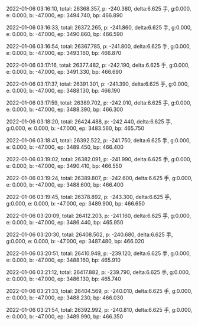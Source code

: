 2022-01-06 03:16:10, total: 26368.357, p: -240.380, delta:6.625 手, g:0.000, e: 0.000, b: -47.000, ep: 3494.740, bp: 466.890

2022-01-06 03:16:33, total: 26372.265, p: -241.860, delta:6.625 手, g:0.000, e: 0.000, b: -47.000, ep: 3490.860, bp: 466.590

2022-01-06 03:16:54, total: 26367.785, p: -241.800, delta:6.625 手, g:0.000, e: 0.000, b: -47.000, ep: 3493.160, bp: 466.870

2022-01-06 03:17:16, total: 26377.482, p: -242.190, delta:6.625 手, g:0.000, e: 0.000, b: -47.000, ep: 3491.330, bp: 466.690

2022-01-06 03:17:37, total: 26391.301, p: -241.390, delta:6.625 手, g:0.000, e: 0.000, b: -47.000, ep: 3488.130, bp: 466.190

2022-01-06 03:17:59, total: 26389.702, p: -242.010, delta:6.625 手, g:0.000, e: 0.000, b: -47.000, ep: 3488.390, bp: 466.300

2022-01-06 03:18:20, total: 26424.488, p: -242.440, delta:6.625 手, g:0.000, e: 0.000, b: -47.000, ep: 3483.560, bp: 465.750

2022-01-06 03:18:41, total: 26392.522, p: -241.750, delta:6.625 手, g:0.000, e: 0.000, b: -47.000, ep: 3489.450, bp: 466.400

2022-01-06 03:19:02, total: 26382.091, p: -241.990, delta:6.625 手, g:0.000, e: 0.000, b: -47.000, ep: 3490.410, bp: 466.550

2022-01-06 03:19:24, total: 26389.807, p: -242.600, delta:6.625 手, g:0.000, e: 0.000, b: -47.000, ep: 3488.600, bp: 466.400

2022-01-06 03:19:45, total: 26378.892, p: -243.300, delta:6.625 手, g:0.000, e: 0.000, b: -47.000, ep: 3489.900, bp: 466.650

2022-01-06 03:20:09, total: 26412.203, p: -241.160, delta:6.625 手, g:0.000, e: 0.000, b: -47.000, ep: 3486.440, bp: 465.950

2022-01-06 03:20:30, total: 26408.502, p: -240.680, delta:6.625 手, g:0.000, e: 0.000, b: -47.000, ep: 3487.480, bp: 466.020

2022-01-06 03:20:51, total: 26410.949, p: -239.120, delta:6.625 手, g:0.000, e: 0.000, b: -47.000, ep: 3488.160, bp: 465.910

2022-01-06 03:21:12, total: 26417.882, p: -239.790, delta:6.625 手, g:0.000, e: 0.000, b: -47.000, ep: 3486.130, bp: 465.740

2022-01-06 03:21:33, total: 26404.569, p: -240.010, delta:6.625 手, g:0.000, e: 0.000, b: -47.000, ep: 3488.230, bp: 466.030

2022-01-06 03:21:54, total: 26392.992, p: -240.810, delta:6.625 手, g:0.000, e: 0.000, b: -47.000, ep: 3489.990, bp: 466.350